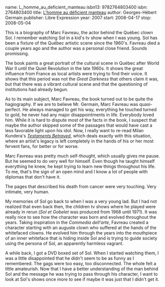 name: L_homme_au_deficient_manteau
isbn13: 9782764803400
isbn: 2764803400
title: [L'homme au d&eacute;ficient manteau](http://www.amazon.ca/dp/2764803400)
author: Georges-H&eacute;bert Germain
publisher: Libre Expression
year: 2007
start: 2008-04-17
stop: 2008-05-04

This is a biography of Marc Favreau, the actor behind the
Qu&eacute;bec clown Sol.  I remember watching Sol in a kid's tv
show when I was young.  Sol has been a fixture of the Qu&eacute;bec
artistic scene since the 1960's.  Favreau died a couple years ago
and the author was a personal close friend.  Sounds promissing.

The book paints a great portrait of the cultural scene in
Qu&eacute;bec after World War II until the Quiet Revolution in the
late 1960s.  It shows the great influence from France as local
artists were trying to find their voice.  It shows that this
period was not the _Great Darkness_ that others claim it
was, but that there was a vibrant cultural scene and that the
questioning of institutions had already begun.

As to its main subject, Marc Favreau, the book turned out to be
quite the hagiography.  If we are to believe Mr. Germain, Marc
Favreau was quasi-perfect.  He always managed to get his way,
everything he touched turned to gold, he never had any major
disappointments in life.  Everybody loved him.  While it is hard to
dispute most of the facts in the book, I suspect that maybe the
author skipped some of the passages that would have cast a less
favorable light upon his idol.  Now, I really want to re-read Milan
Kundera's [_Testaments Betrayed_](#Les_testaments_trahis),
which deals exactly with this situation, where an artist's legacy
is left completely in the hands of his or her most fervent fans,
for better or for worse.

Marc Favreau was pretty much self-thought, which usually gives
me pause.  But he seemed to do very well for himself.  Even though
he taught himself everything he knew, he kept trying to learn new
things throughout his life.  To me, that's the sign of an open mind
and I know a lot of people with diplomas that don't have it.

The pages that described his death from cancer were very
touching.  Very intimate, very human.

My memories of Sol go back to when I was a very young lad.  But
I had not realized that even back then, the children tv shows where
he played were already in rerun (_Sol et Gobelet_ was
produced from 1968 until 1971).  It was really nice to see how the
character was born and evolved throughout the years.  Taking
inspiration in the _Commedia dell'arte_, Favreau created a
character starting with an auguste clown who suffered at the hands
of the whitefaced clowns.  He evolved him through the years into the
mouthpiece of an inner whiteface that is hiding inside Sol and is
trying to guide society using the persona of Sol, an apparently
harmless vagrant.

A while back, I got a DVD boxed set of Sol.  When I started
watching them, I was a little disappointed that he didn't seem to
be as funny as I remembered.  The gags were too easy, too
disconnected.  The whole felt a little amateurish.  Now that I have
a better understanding of the man behind Sol and the message he
was trying to pass through his character, I want to look at Sol's
shows once more to see if maybe it was just that I didn't get
it.
